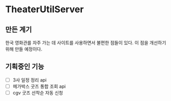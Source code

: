 # TheaterUtilServer

## 만든 계기

한국 영화관를 자주 가는 데 사이트를 사용하면서 불편한 점들이 있다. 이 점을 개선하기 위해 만들 예정이다.



## 기획중인 기능
- [ ] 3사 일정 정리 api
- [ ] 메가박스 굿즈 통합 조회 api
- [ ] cgv 굿즈 선착순 자동 신청
